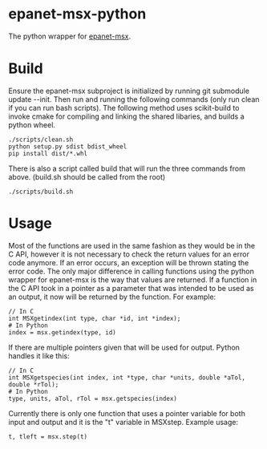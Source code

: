 # epanet-msx-python
The python wrapper for [epanet-msx](https://github.com/OpenWaterAnalytics/epanet-msx).

# Build
Ensure the epanet-msx subproject is initialized by running git submodule update --init.
Then run and running the following commands (only run clean if you can run bash scripts).
The following method uses scikit-build to invoke cmake for compiling and linking the shared libaries, and builds a python wheel.
```
./scripts/clean.sh
python setup.py sdist bdist_wheel
pip install dist/*.whl
```
There is also a script called build that will run the three commands from above. (build.sh should be called from the root)
```
./scripts/build.sh
```

# Usage
Most of the functions are used in the same fashion as they would be in the C API, however it is not necessary to
check the return values for an error code anymore. If an error occurs, an exception will be thrown stating the error code.
The only major difference in calling functions using the python wrapper for epanet-msx is the way that values are returned.
If a function in the C API took in a pointer as a parameter that was intended to be used as an output, it now will be returned
by the function.
For example:
```
// In C
int MSXgetindex(int type, char *id, int *index);
# In Python
index = msx.getindex(type, id)
```
If there are multiple pointers given that will be used for output. Python handles it like this:
```
// In C
int MSXgetspecies(int index, int *type, char *units, double *aTol, double *rTol);
# In Python
type, units, aTol, rTol = msx.getspecies(index)
```
Currently there is only one function that uses a pointer variable for both input and output and it is the "t" variable in MSXstep.
Example usage:
```
t, tleft = msx.step(t)
```